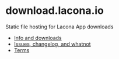 # download.lacona.io

Static file hosting for Lacona App downloads

- [Info and downloads](https://www.lacona.io)
- [Issues, changelog, and whatnot](https://github.com/laconalabs/LaconaApp)
- [Terms](http://www.lacona.io/terms/)

